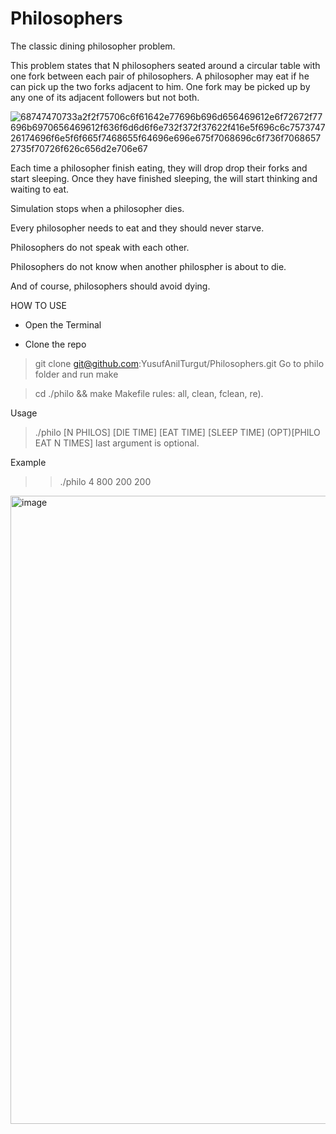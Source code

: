 # Philosophers
The classic dining philosopher problem.

This problem states that N philosophers seated around a circular table with one fork between each pair of philosophers. A philosopher may eat if he can pick up the two forks adjacent to him. One fork may be picked up by any one of its adjacent followers but not both.

![68747470733a2f2f75706c6f61642e77696b696d656469612e6f72672f77696b6970656469612f636f6d6d6f6e732f372f37622f416e5f696c6c757374726174696f6e5f6f665f7468655f64696e696e675f7068696c6f736f70686572735f70726f626c656d2e706e67](https://github.com/badi361/Philosophers/assets/115088616/c033530a-3092-45ae-8431-ccb8b52df74d)

Each time a philosopher finish eating, they will drop drop their forks and start sleeping. Once they have finished sleeping, the will start thinking and waiting to eat.

Simulation stops when a philosopher dies.

Every philosopher needs to eat and they should never starve.

Philosophers do not speak with each other.

Philosophers do not know when another philospher is about to die.

And of course, philosophers should avoid dying.

HOW TO USE

- Open the Terminal

- Clone the repo

> git clone git@github.com:YusufAnilTurgut/Philosophers.git
Go to philo folder and run make

> cd ./philo && make
Makefile rules: all, clean, fclean, re).

Usage

> ./philo [N PHILOS] [DIE TIME] [EAT TIME] [SLEEP TIME] (OPT)[PHILO EAT N TIMES]
last argument is optional.


Example

>> ./philo 4 800 200 200

<img width="1005" alt="image" src="https://github.com/badi361/Philosophers/assets/115088616/674d5e00-d78b-4be2-a43b-a1c6c3ec730d">

